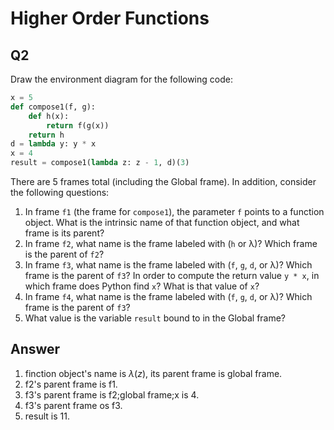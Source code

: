 # Higher Order Functions

## Q2

Draw the environment diagram for the following code:

```python
x = 5
def compose1(f, g):
    def h(x):
        return f(g(x))
    return h
d = lambda y: y * x
x = 4
result = compose1(lambda z: z - 1, d)(3)
```

There are 5 frames total (including the Global frame). In addition, consider the following questions:

1. In frame `f1` (the frame for `compose1`), the parameter `f` points to a function object. What is the intrinsic name of that function object, and what frame is its parent?
2. In frame `f2`, what name is the frame labeled with (`h` or λ)? Which frame is the parent of `f2`?
3. In frame `f3`, what name is the frame labeled with (`f`, `g`, `d`, or λ)? Which frame is the parent of `f3`? In order to compute the return value `y * x`, in which frame does Python find `x`? What is that value of `x`?
4. In frame `f4`, what name is the frame labeled with (`f`, `g`, `d`, or λ)? Which frame is the parent of `f3`?
5. What value is the variable `result` bound to in the Global frame?

## Answer

1. finction object's name is $\lambda(z)$, its parent frame is global frame.
2. f2's parent frame is f1.
3.  f3's parent frame is f2;global frame;x is 4.
4. f3's parent frame os f3.
5. result is 11.

